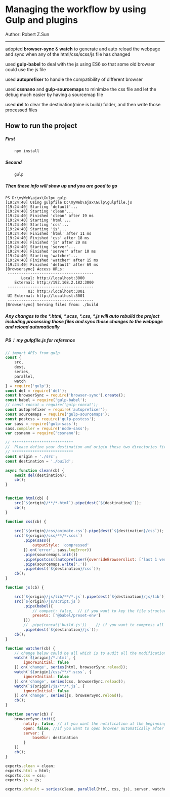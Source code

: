 # Managing the workflow by using Gulp and plugins
Author:  Robert Z.Sun

***

adopted **browser-sync** & **watch** to generate and auto reload the webpage and sync when any of the html/css/scss/js file has changed

used **gulp-babel** to deal with the js using ES6 so that some old browser could use the js file

used **autoprefixer** to handle the compatibility of different browser

used **cssnano** and **gulp-sourcemaps** to minimize the css file and let the debug much easier by having a sourcemap file

used **del** to clear the destination(mine is build) folder, and then write those processed files





## How to run the project


 ##### First
```
	npm install
```
##### Second
```
	gulp
```



##### Then these info will show up and you are good to go

```
PS D:\myWeb\ajax\Gulp> gulp
[19:24:40] Using gulpfile D:\myWeb\ajax\Gulp\gulpfile.js
[19:24:40] Starting 'default'...
[19:24:40] Starting 'clean'...
[19:24:40] Finished 'clean' after 19 ms
[19:24:40] Starting 'html'...
[19:24:40] Starting 'css'...
[19:24:40] Starting 'js'...
[19:24:40] Finished 'html' after 11 ms
[19:24:40] Finished 'css' after 18 ms 
[19:24:40] Finished 'js' after 20 ms  
[19:24:40] Starting 'server'...       
[19:24:40] Finished 'server' after 10 ms
[19:24:40] Starting 'watcher'...        
[19:24:40] Finished 'watcher' after 15 ms
[19:24:40] Finished 'default' after 69 ms
[Browsersync] Access URLs:
 --------------------------------------  
       Local: http://localhost:3000      
    External: http://192.168.2.182:3000  
 --------------------------------------  
          UI: http://localhost:3001      
 UI External: http://localhost:3001      
 --------------------------------------  
[Browsersync] Serving files from: ./build
```



##### Any changes to the *.html, *.scss, *.css, *.js will auto rebuild the project including processing those files and sync those changes to the webpage and reload automatically





##### PS： my   gulpfile.js for reference

```javascript
// import APIs from gulp
const {
    src,
    dest,
    series,
    parallel,
    watch
} = require('gulp');
const del = require('del');
const browserSync = require('browser-sync').create();
const babel = require('gulp-babel');
// const concat = require('gulp-concat');
const autoprefixer = require('autoprefixer');
const sourcemaps = require('gulp-sourcemaps');
const postcss = require('gulp-postcss');
var sass = require('gulp-sass');
sass.compiler = require('node-sass');
var cssnano = require('cssnano');

// ***************************
//  Please define your destination and origin these two directories first
// ***************************
const origin = './src';
const destination = './build';

async function clean(cb) {
    await del(destination);
    cb();
}


function html(cb) {
    src(`${origin}/**/*.html`).pipe(dest(`${destination}`));
    cb();
}

function css(cb) {
   
    src(`${origin}/css/animate.css`).pipe(dest(`${destination}/css`));
    src(`${origin}/css/**/*.scss`)
        .pipe(sass({
            outputStyle: 'compressed'
        }).on('error', sass.logError))
        .pipe(sourcemaps.init())
        .pipe(postcss([autoprefixer({overrideBrowserslist: ['last 1 version']}),cssnano()]))
        .pipe(sourcemaps.write('.'))
        .pipe(dest(`${destination}/css`));
    cb();
}

function js(cb) {

    src(`${origin}/js/lib/**/*.js`).pipe(dest(`${destination}/js/lib`));
    src(`${origin}/js/script.js`)
        .pipe(babel({
            // compact: false,  // if you want to key the file structure without compaction please uncomment this
            presets: ['@babel/preset-env']
        }))
        // .pipe(concat('build.js'))    // if you want to compress all the js files into one uncomment this
        .pipe(dest(`${destination}/js`));
    cb();
}

function watcher(cb) {    
    // change below could be all which is to audit all the modification or adjustment including del and add
    watch(`${origin}/*.html`, {
        ignoreInitial: false
    }).on('change', series(html, browserSync.reload));
    watch(`${origin}/css/**/*.scss`, {
        ignoreInitial: false
    }).on('change', series(css, browserSync.reload));
    watch(`${origin}/js/**/*.js`, {
        ignoreInitial: false
    }).on('change', series(js, browserSync.reload));
    cb();
}

function server(cb) {
    browserSync.init({
        notify: false, // if you want the notification at the beginning when loading the webpage set to true
        open: false, //if you want to open browser automatically after run gulp command then set to true
        server: {
            baseDir: destination
        }
    })
    cb();
}

exports.clean = clean;
exports.html = html;
exports.css = css;
exports.js = js;

exports.default = series(clean, parallel(html, css, js), server, watcher);
```



